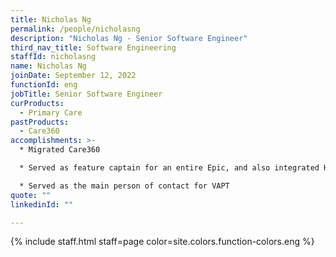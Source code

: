 ```yaml
---
title: Nicholas Ng
permalink: /people/nicholasng
description: "Nicholas Ng - Senior Software Engineer"
third_nav_title: Software Engineering
staffId: nicholasng
name: Nicholas Ng
joinDate: September 12, 2022
functionId: eng
jobTitle: Senior Software Engineer
curProducts:
  - Primary Care
pastProducts:
  - Care360
accomplishments: >-
  * Migrated Care360

  * Served as feature captain for an entire Epic, and also integrated HSAR and SmartCMS which impacts transparency in the healthcare sector

  * Served as the main person of contact for VAPT
quote: ""
linkedinId: ""

---
```


{% include staff.html staff=page color=site.colors.function-colors.eng %}
